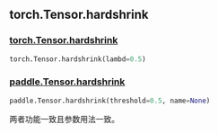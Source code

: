 ## torch.Tensor.hardshrink

### [torch.Tensor.hardshrink](https://pytorch.org/docs/1.13/generated/torch.Tensor.hardshrink.html?highlight=torch+tensor+hardshrink#torch.Tensor.hardshrink)

```python
torch.Tensor.hardshrink(lambd=0.5)
```

### [paddle.Tensor.hardshrink]()

```python
paddle.Tensor.hardshrink(threshold=0.5, name=None)
```

两者功能一致且参数用法一致。
